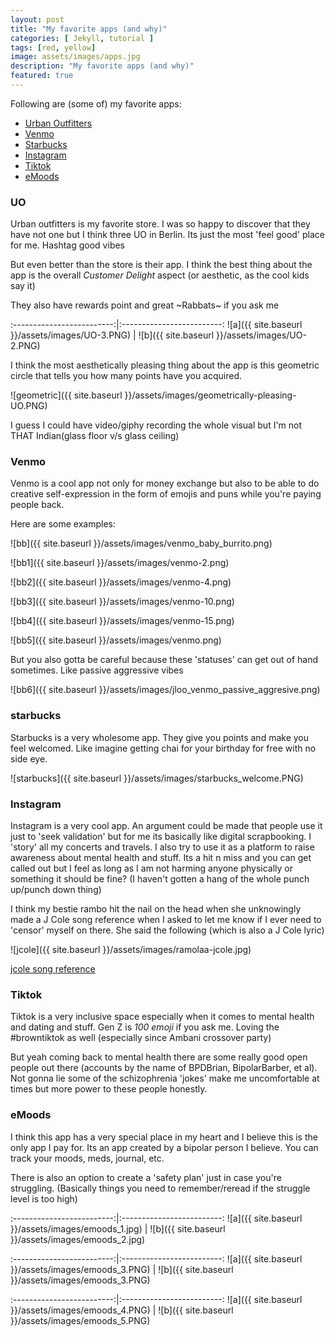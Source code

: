 ```yaml
---
layout: post
title: "My favorite apps (and why)"
categories: [ Jekyll, tutorial ]
tags: [red, yellow]
image: assets/images/apps.jpg
description: "My favorite apps (and why)"
featured: true
---
```

Following are (some of) my favorite apps:

- [Urban Outfitters](#UO)
- [Venmo](#Venmo)
- [Starbucks](#starbucks)
- [Instagram](#Instagram)
- [Tiktok](#Tiktok)
- [eMoods](#eMoods)

### UO

Urban outfitters is my favorite store. I was so happy to discover that they have not one but I think three UO in Berlin. Its just the most 'feel good' place for me. Hashtag good vibes

But even better than the store is their app. I think the best thing about the app is the overall _Customer Delight_ aspect (or aesthetic, as the cool kids say it)

They also have rewards point and great ~Rabbats~ if you ask me

:-------------------------:|:-------------------------:
![a]({{ site.baseurl }}/assets/images/UO-3.PNG)  |  ![b]({{ site.baseurl }}/assets/images/UO-2.PNG)

I think the most aesthetically pleasing thing about the app is this geometric circle that tells you how many points have you acquired.

![geometric]({{ site.baseurl }}/assets/images/geometrically-pleasing-UO.PNG)


I guess I could have video/giphy recording the whole visual but I'm not THAT Indian(glass floor v/s glass ceiling)

### Venmo

Venmo is a cool app not only for money exchange but also to be able to do creative self-expression in the form of emojis and puns while you're paying people back.

Here are some examples:

![bb]({{ site.baseurl }}/assets/images/venmo_baby_burrito.png)

![bb1]({{ site.baseurl }}/assets/images/venmo-2.png)

![bb2]({{ site.baseurl }}/assets/images/venmo-4.png)

![bb3]({{ site.baseurl }}/assets/images/venmo-10.png)

![bb4]({{ site.baseurl }}/assets/images/venmo-15.png)

![bb5]({{ site.baseurl }}/assets/images/venmo.png)

But you also gotta be careful because these 'statuses' can get out of hand sometimes. Like passive aggressive vibes

![bb6]({{ site.baseurl }}/assets/images/jloo_venmo_passive_aggresive.png)

### starbucks

Starbucks is a very wholesome app. They give you points and make you feel welcomed. Like imagine getting chai for your birthday for free with no side eye.

![starbucks]({{ site.baseurl }}/assets/images/starbucks_welcome.PNG)

### Instagram

Instagram is a very cool app. An argument could be made that people use it just to 'seek validation' but for me its basically like digital scrapbooking. I 'story' all my concerts and travels. I also try to use it as a platform to raise awareness about mental health and stuff. Its a hit n miss and you can get called out but I feel as long as I am not harming anyone physically or something it should be fine? (I haven't gotten a hang of the whole punch up/punch down thing)

I think my bestie rambo hit the nail on the head when she unknowingly made a J Cole song reference when I asked to let me know if I ever need to 'censor' myself on there. She said the following (which is also a J Cole lyric)

![jcole]({{ site.baseurl }}/assets/images/ramolaa-jcole.jpg)

[jcole song reference](https://open.spotify.com/track/5O59s7bCgTFsXDXlWecyQ1?si=kFgYx2sASp6EpNonahWjhQ&context=spotify%3Asearch%3Aappa)

### Tiktok

Tiktok is a very inclusive space especially when it comes to mental health and dating and stuff. Gen Z is *100 emoji* if you ask me. Loving the #browntiktok as well (especially since Ambani crossover party)

But yeah coming back to mental health there are some really good open people out there (accounts by the name of BPDBrian, BipolarBarber, et al).
Not gonna lie some of the schizophrenia 'jokes' make me uncomfortable at times but more power to these people honestly.

### eMoods

I think this app has a very special place in my heart and I believe this is the only app I pay for. Its an app created by a bipolar person I believe. You can track your moods, meds, journal, etc.

There is also an option to create a 'safety plan' just in case you're struggling. (Basically things you need to remember/reread if the struggle level is too high)

:-------------------------:|:-------------------------:
![a]({{ site.baseurl }}/assets/images/emoods_1.jpg)  |  ![b]({{ site.baseurl }}/assets/images/emoods_2.jpg)

:-------------------------:|:-------------------------:
![a]({{ site.baseurl }}/assets/images/emoods_3.PNG)  |  ![b]({{ site.baseurl }}/assets/images/emoods_3.PNG)

:-------------------------:|:-------------------------:
![a]({{ site.baseurl }}/assets/images/emoods_4.PNG)  |  ![b]({{ site.baseurl }}/assets/images/emoods_5.PNG)
